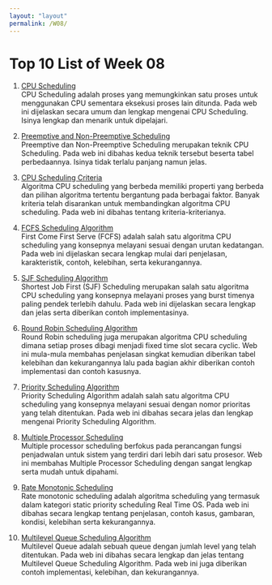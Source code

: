 ```yaml
---
layout: "layout"
permalink: /W08/
---
```


# Top 10 List of Week 08

1. [CPU Scheduling](https://www.studytonight.com/operating-system/cpu-scheduling)<br>
CPU Scheduling adalah proses yang memungkinkan satu proses untuk menggunakan CPU sementara eksekusi proses lain ditunda. Pada web ini dijelaskan secara umum dan lengkap mengenai CPU Scheduling. Isinya lengkap dan menarik untuk dipelajari.

2. [Preemptive and Non-Preemptive Scheduling](https://www.tutorialspoint.com/preemptive-and-non-preemptive-scheduling)<br>
Preemptive dan Non-Preemptive Scheduling merupakan teknik CPU Scheduling. Pada web ini dibahas kedua teknik tersebut beserta tabel perbedaannya. Isinya tidak terlalu panjang namun jelas.

3. [CPU Scheduling Criteria](https://www.geeksforgeeks.org/cpu-scheduling-criteria/)<br>
Algoritma CPU scheduling yang berbeda memiliki properti yang berbeda dan pilihan algoritma tertentu bergantung pada berbagai faktor. Banyak kriteria telah disarankan untuk membandingkan algoritma CPU scheduling. Pada web ini dibahas tentang kriteria-kriterianya. 

4. [FCFS Scheduling Algorithm](https://www.guru99.com/fcfs-scheduling.html)<br>
First Come First Serve (FCFS) adalah salah satu algoritma CPU scheduling yang konsepnya melayani sesuai dengan urutan kedatangan. Pada web ini dijelaskan secara lengkap mulai dari penjelasan, karakteristik, contoh, kelebihan, serta kekurangannya.

5. [SJF Scheduling Algorithm](https://www.studytonight.com/operating-system/shortest-job-first)<br>
Shortest Job First (SJF) Scheduling merupakan salah satu algoritma CPU scheduling yang konsepnya melayani proses yang burst timenya paling pendek terlebih dahulu. Pada web ini dijelaskan secara lengkap dan jelas serta diberikan contoh implementasinya. 

6. [Round Robin Scheduling Algorithm](https://www.geeksforgeeks.org/program-round-robin-scheduling-set-1/)<br>
Round Robin scheduling juga merupakan algoritma CPU scheduling dimana setiap proses dibagi menjadi fixed time slot secara cyclic. Web ini mula-mula membahas penjelasan singkat kemudian diberikan tabel kelebihan dan kekurangannya lalu pada bagian akhir diberikan contoh implementasi dan contoh kasusnya.

7. [Priority Scheduling Algorithm](https://www.studytonight.com/operating-system/priority-scheduling)<br>
Priority Scheduling Algorithm adalah salah satu algoritma CPU scheduling yang konsepnya melayani sesuai dengan nomor prioritas yang telah ditentukan. Pada web ini dibahas secara jelas dan lengkap mengenai Priority Scheduling Algorithm.

8. [Multiple Processor Scheduling](https://binaryterms.com/multiple-processor-scheduling.html)<br>
Multiple processor scheduling berfokus pada perancangan fungsi penjadwalan untuk sistem yang terdiri dari lebih dari satu prosesor. Web ini membahas Multiple Processor Scheduling dengan sangat lengkap serta mudah untuk dipahami.

9. [Rate Monotonic Scheduling](https://www.geeksforgeeks.org/rate-monotonic-scheduling/)<br>
Rate monotonic scheduling adalah algoritma scheduling yang termasuk dalam kategori static priority scheduling Real Time OS. Pada web ini dibahas secara lengkap tentang penjelasan, contoh kasus, gambaran, kondisi, kelebihan serta kekurangannya. 

10. [Multilevel Queue Scheduling Algorithm](https://www.studytonight.com/operating-system/multilevel-queue-scheduling)<br>
Multilevel Queue adalah sebuah queue dengan jumlah level yang telah ditentukan. Pada web ini dibahas secara lengkap dan jelas tentang Multilevel Queue Scheduling Algorithm. Pada web ini juga diberikan contoh implementasi, kelebihan, dan kekurangannya.

